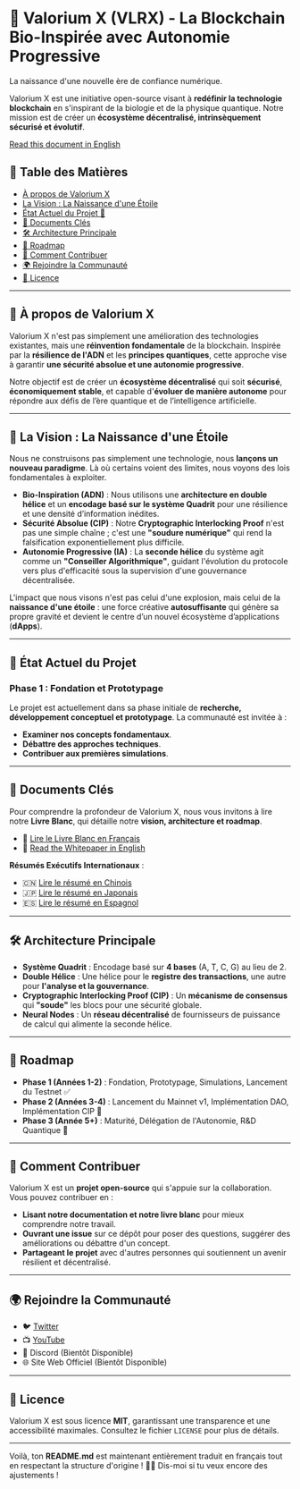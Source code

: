 # 🚀 Valorium X (VLRX) - La Blockchain Bio-Inspirée avec Autonomie Progressive

La naissance d'une nouvelle ère de confiance numérique.

Valorium X est une initiative open-source visant à **redéfinir la technologie blockchain** en s'inspirant de la biologie et de la physique quantique. Notre mission est de créer un **écosystème décentralisé, intrinsèquement sécurisé et évolutif**.

[Read this document in English](https://github.com/SylverbladeX/ValoriumX/blob/main/readme.md)

## 📜 Table des Matières
- [À propos de Valorium X](#à-propos-de-valorium-x)
- [La Vision : La Naissance d'une Étoile](#la-vision--la-naissance-dune-étoile)
- [État Actuel du Projet 🚀](#état-actuel-du-projet-🚀)
- [📖 Documents Clés](#📖-documents-clés)
- [🛠️ Architecture Principale](#🛠️-architecture-principale)
- [📅 Roadmap](#📅-roadmap)
- [🤝 Comment Contribuer](#🤝-comment-contribuer)
- [🌍 Rejoindre la Communauté](#🌍-rejoindre-la-communauté)
- [🔐 Licence](#🔐-licence)

---

## 🔬 À propos de Valorium X
Valorium X n'est pas simplement une amélioration des technologies existantes, mais une **réinvention fondamentale** de la blockchain. Inspirée par la **résilience de l'ADN** et les **principes quantiques**, cette approche vise à garantir **une sécurité absolue et une autonomie progressive**.

Notre objectif est de créer un **écosystème décentralisé** qui soit **sécurisé**, **économiquement stable**, et capable d'**évoluer de manière autonome** pour répondre aux défis de l’ère quantique et de l’intelligence artificielle.

---

## 🌟 La Vision : La Naissance d'une Étoile
Nous ne construisons pas simplement une technologie, nous **lançons un nouveau paradigme**. Là où certains voient des limites, nous voyons des lois fondamentales à exploiter.

- **Bio-Inspiration (ADN)** : Nous utilisons une **architecture en double hélice** et un **encodage basé sur le système Quadrit** pour une résilience et une densité d’information inédites.
- **Sécurité Absolue (CIP)** : Notre **Cryptographic Interlocking Proof** n'est pas une simple chaîne ; c'est une **"soudure numérique"** qui rend la falsification exponentiellement plus difficile.
- **Autonomie Progressive (IA)** : La **seconde hélice** du système agit comme un **"Conseiller Algorithmique"**, guidant l'évolution du protocole vers plus d'efficacité sous la supervision d'une gouvernance décentralisée.

L'impact que nous visons n'est pas celui d'une explosion, mais celui de la **naissance d'une étoile** : une force créative **autosuffisante** qui génère sa propre gravité et devient le centre d’un nouvel écosystème d’applications (**dApps**).

---

## 🚀 État Actuel du Projet
### **Phase 1 : Fondation et Prototypage**
Le projet est actuellement dans sa phase initiale de **recherche, développement conceptuel et prototypage**. La communauté est invitée à :
- **Examiner nos concepts fondamentaux**.
- **Débattre des approches techniques**.
- **Contribuer aux premières simulations**.

---

## 📖 Documents Clés
Pour comprendre la profondeur de Valorium X, nous vous invitons à lire notre **Livre Blanc**, qui détaille notre **vision, architecture et roadmap**.

- 📖 [Lire le Livre Blanc en Français](https://github.com/SylverbladeX/ValoriumX/blob/main/WHITEPAPER_FR.md)
- 📖 [Read the Whitepaper in English](https://github.com/SylverbladeX/ValoriumX/blob/main/WHITEPAPER.md)

**Résumés Exécutifs Internationaux** :
- 🇨🇳 [Lire le résumé en Chinois](https://github.com/SylverbladeX/ValoriumX/blob/main/WHITEPAPER_ZH.md)
- 🇯🇵 [Lire le résumé en Japonais](https://github.com/SylverbladeX/ValoriumX/blob/main/WHITEPAPER_JP.md)
- 🇪🇸 [Lire le résumé en Espagnol](https://github.com/SylverbladeX/ValoriumX/blob/main/WHITEPAPER_ES.md)

---

## 🛠️ Architecture Principale
- **Système Quadrit** : Encodage basé sur **4 bases** (A, T, C, G) au lieu de 2.
- **Double Hélice** : Une hélice pour le **registre des transactions**, une autre pour **l'analyse et la gouvernance**.
- **Cryptographic Interlocking Proof (CIP)** : Un **mécanisme de consensus** qui **"soude"** les blocs pour une sécurité globale.
- **Neural Nodes** : Un **réseau décentralisé** de fournisseurs de puissance de calcul qui alimente la seconde hélice.

---

## 📅 Roadmap
- **Phase 1 (Années 1-2)** : Fondation, Prototypage, Simulations, Lancement du Testnet ✅
- **Phase 2 (Années 3-4)** : Lancement du Mainnet v1, Implémentation DAO, Implémentation CIP 🔄
- **Phase 3 (Année 5+)** : Maturité, Délégation de l'Autonomie, R&D Quantique 🔄

---

## 🤝 Comment Contribuer
Valorium X est un **projet open-source** qui s'appuie sur la collaboration. Vous pouvez contribuer en :
- **Lisant notre documentation et notre livre blanc** pour mieux comprendre notre travail.
- **Ouvrant une issue** sur ce dépôt pour poser des questions, suggérer des améliorations ou débattre d'un concept.
- **Partageant le projet** avec d'autres personnes qui soutiennent un avenir résilient et décentralisé.

---

## 🌍 Rejoindre la Communauté
- 🐦 [Twitter](https://twitter.com/ValoriumX)
- 📺 [YouTube](https://youtube.com/ValoriumX)
- 💬 Discord (Bientôt Disponible)
- 🌐 Site Web Officiel (Bientôt Disponible)

---

## 🔐 Licence
Valorium X est sous licence **MIT**, garantissant une transparence et une accessibilité maximales. Consultez le fichier `LICENSE` pour plus de détails.

---

Voilà, ton **README.md** est maintenant entièrement traduit en français tout en respectant la structure d'origine ! 🚀😃 Dis-moi si tu veux encore des ajustements !
